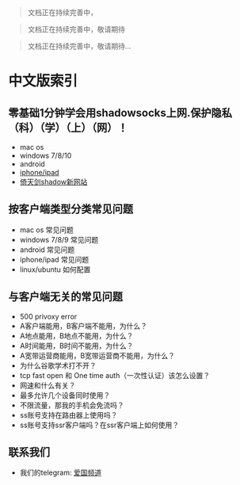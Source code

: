 > 文档正在持续完善中，

> 文档正在持续完善中，敬请期待

> 文档正在持续完善中，敬请期待...

# 中文版索引

## 零基础1分钟学会用shadowsocks上网.保护隐私（科）（学）（上）（网）！
- mac os
- windows 7/8/10
- android
- [iphone/ipad](./ios_usage.md)
- [倚天剑shadow新网站](./倚天剑ss新网站.md)

## 按客户端类型分类常见问题
- mac os 常见问题
- windows 7/8/9 常见问题
- android 常见问题
- iphone/ipad 常见问题
- linux/ubuntu 如何配置

## 与客户端无关的常见问题
- 500 privoxy error
- A客户端能用，B客户端不能用，为什么？
- A地点能用，B地点不能用，为什么？
- A时间能用，B时间不能用，为什么？
- A宽带运营商能用，B宽带运营商不能用，为什么？
- 为什么谷歌学术打不开？
- tcp fast open 和 One time auth（一次性认证）该怎么设置？
- 网速和什么有关？
- 最多允许几个设备同时使用？
- 不限流量，那我的手机会免流吗？
- ss账号支持在路由器上使用吗？
- ss账号支持ssr客户端吗？在ssr客户端上如何使用？

## 联系我们
- 我们的telegram: [爱国频道](https://t.me/joinchat/Git7-UIKZN41--c9P_N-GA)
